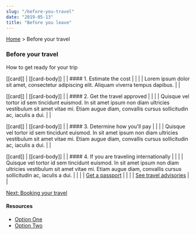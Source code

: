 ```yaml
---
slug: "/before-you-travel"
date: "2019-05-13"
title: "Before you leave"
---
```


<div classname="splitClass main-content">

[Home](./) > Before your travel
### Before your travel

How to get ready for your trip

[[card]]
| [[card-body]]
| | #### 1. Estimate the cost
| |
| | Lorem ipsum dolor sit amet, consectetur adipiscing elit. Aliquam viverra tempus dapibus.
| |

[[card]]
| [[card-body]]
| | #### 2. Get the travel approved
| |
| | Quisque vel tortor id sem tincidunt euismod. In sit amet ipsum non diam ultricies vestibulum sit amet vitae mi. Etiam augue diam, convallis cursus sollicitudin ac, iaculis a dui.
| |

[[card]]
| [[card-body]]
| | #### 3. Determine how you'll pay
| |
| | Quisque vel tortor id sem tincidunt euismod. In sit amet ipsum non diam ultricies vestibulum sit amet vitae mi. Etiam augue diam, convallis cursus sollicitudin ac, iaculis a dui.
| |

[[card]]
| [[card-body]]
| | #### 4. If you are traveling internationally
| |
| | Quisque vel tortor id sem tincidunt euismod. In sit amet ipsum non diam ultricies vestibulum sit amet vitae mi. Etiam augue diam, convallis cursus sollicitudin ac, iaculis a dui.
| |
| | [Get a passport](/)
| |
| | [See travel advisories](/)
| |

[Next: Booking your travel](./booking-your-travel)

</div> 

<div className="fullClass sidebar">

#### Resources
* [Option One](/)
* [Option Two](/)

</div>